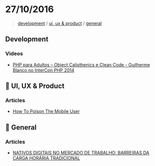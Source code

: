# 27/10/2016

> [development](#development) / [ui, ux & product](#ui-ux--product) / [general](#general)


## Development

### Videos
- [PHP para Adultos – Object Calisthenics e Clean Code - Guilherme Blanco no InterCon PHP 2014](https://www.youtube.com/watch?v=u-w4eULRrr0)

## :art: UI, UX & Product

### Articles
- [How To Poison The Mobile User](https://www.smashingmagazine.com/2016/10/how-to-poison-the-mobile-user/)


## :beers: General

### Articles
- [NATIVOS DIGITAIS NO MERCADO DE TRABALHO: BARREIRAS DA CARGA HORÁRIA TRADICIONAL](http://pontoeletronico.me/2016/carga-horaria/)